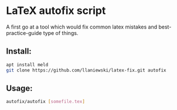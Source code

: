 # LaTeX autofix script

A first go at a tool which would fix common latex mistakes and best-practice-guide type of things.

## Install:

```bash
apt install meld
git clone https://github.com/llaniewski/latex-fix.git autofix
```

## Usage:
```bash
autofix/autofix [somefile.tex]
```
